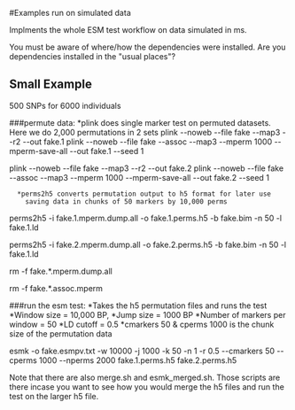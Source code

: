 #Examples run on simulated data

Implments the whole ESM test workflow on data simulated in ms.

You must be aware of where/how the dependencies were installed. Are
you dependencies installed in the "usual places"?

## Small Example
500 SNPs for 6000 individuals

###permute data:
       *plink does single marker test on permuted datasets. Here we do
        2,000 permutations in 2 sets
plink --noweb --file fake --map3 --r2 --out fake.1 
plink --noweb --file fake --assoc --map3 --mperm 1000 --mperm-save-all  --out fake.1 --seed 1 

plink --noweb --file fake --map3 --r2 --out fake.2 
plink --noweb --file fake --assoc --map3 --mperm 1000 --mperm-save-all  --out fake.2 --seed 1 

      *perms2h5 converts permutation output to h5 format for later use
        saving data in chunks of 50 markers by 10,000 perms

perms2h5 -i fake.1.mperm.dump.all -o fake.1.perms.h5 -b fake.bim -n 50 -l fake.1.ld

perms2h5 -i fake.2.mperm.dump.all -o fake.2.perms.h5 -b fake.bim -n 50 -l fake.1.ld

rm -f fake.*.mperm.dump.all

rm -f fake.*.assoc.mperm

###run the esm test:
	*Takes the h5 permutation files and runs the test
	*Window size = 10,000 BP,
	*Jump size = 1000 BP
	*Number of markers per window = 50
	*LD cutoff = 0.5
	*cmarkers 50 & cperms 1000 is the chunk size of the permutation
	data

esmk -o fake.esmpv.txt -w 10000 -j 1000 -k 50 -n 1 -r 0.5 --cmarkers 50 --cperms 1000 --nperms 2000 fake.1.perms.h5 fake.2.perms.h5

Note that there are also merge.sh and esmk_merged.sh. Those scripts
are there incase you want to see how you would merge the h5 files and
run the test on the larger h5 file.


